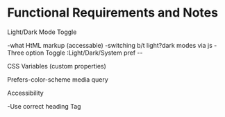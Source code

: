 # Functional Requirements and Notes

Light/Dark Mode Toggle

-what HtML markup (accessable)
-switching b/t light?dark modes via js
-Three option Toggle :Light/Dark/System pref -- 

CSS Variables (custom properties)

Prefers-color-scheme media query

Accessibility

-Use correct heading Tag